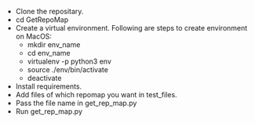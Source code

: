 - Clone the repositary.
- cd GetRepoMap
- Create a virtual environment. Following are steps to create environment on MacOS:
  - mkdir env_name
  - cd env_name
  - virtualenv -p python3 env
  - source ./env/bin/activate
  - deactivate
- Install requirements.
- Add files of which repomap you want in test_files.
- Pass the file name in get_rep_map.py
- Run get_rep_map.py 